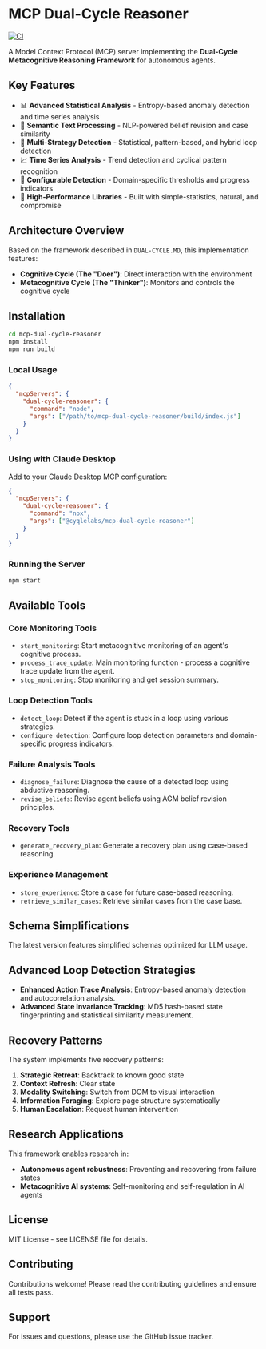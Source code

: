 # MCP Dual-Cycle Reasoner

[![CI](https://github.com/cyqlelabs/mcp-dual-cycle-reasoner/actions/workflows/ci.yml/badge.svg)](https://github.com/cyqlelabs/mcp-dual-cycle-reasoner/actions/workflows/ci.yml)

A Model Context Protocol (MCP) server implementing the **Dual-Cycle Metacognitive Reasoning Framework** for autonomous agents.

## Key Features

- 📊 **Advanced Statistical Analysis** - Entropy-based anomaly detection and time series analysis
- 🧠 **Semantic Text Processing** - NLP-powered belief revision and case similarity
- 🎯 **Multi-Strategy Detection** - Statistical, pattern-based, and hybrid loop detection
- 📈 **Time Series Analysis** - Trend detection and cyclical pattern recognition
- 🔧 **Configurable Detection** - Domain-specific thresholds and progress indicators
- 🚀 **High-Performance Libraries** - Built with simple-statistics, natural, and compromise

## Architecture Overview

Based on the framework described in `DUAL-CYCLE.MD`, this implementation features:

- **Cognitive Cycle (The "Doer")**: Direct interaction with the environment
- **Metacognitive Cycle (The "Thinker")**: Monitors and controls the cognitive cycle

## Installation

```bash
cd mcp-dual-cycle-reasoner
npm install
npm run build
```

### Local Usage

```json
{
  "mcpServers": {
    "dual-cycle-reasoner": {
      "command": "node",
      "args": ["/path/to/mcp-dual-cycle-reasoner/build/index.js"]
    }
  }
}
```

### Using with Claude Desktop

Add to your Claude Desktop MCP configuration:

```json
{
  "mcpServers": {
    "dual-cycle-reasoner": {
      "command": "npx",
      "args": ["@cyqlelabs/mcp-dual-cycle-reasoner"]
    }
  }
}
```

### Running the Server

```bash
npm start
```

## Available Tools

### Core Monitoring Tools

- `start_monitoring`: Start metacognitive monitoring of an agent's cognitive process.
- `process_trace_update`: Main monitoring function - process a cognitive trace update from the agent.
- `stop_monitoring`: Stop monitoring and get session summary.

### Loop Detection Tools

- `detect_loop`: Detect if the agent is stuck in a loop using various strategies.
- `configure_detection`: Configure loop detection parameters and domain-specific progress indicators.

### Failure Analysis Tools

- `diagnose_failure`: Diagnose the cause of a detected loop using abductive reasoning.
- `revise_beliefs`: Revise agent beliefs using AGM belief revision principles.

### Recovery Tools

- `generate_recovery_plan`: Generate a recovery plan using case-based reasoning.

### Experience Management

- `store_experience`: Store a case for future case-based reasoning.
- `retrieve_similar_cases`: Retrieve similar cases from the case base.

## Schema Simplifications

The latest version features simplified schemas optimized for LLM usage.

## Advanced Loop Detection Strategies

- **Enhanced Action Trace Analysis**: Entropy-based anomaly detection and autocorrelation analysis.
- **Advanced State Invariance Tracking**: MD5 hash-based state fingerprinting and statistical similarity measurement.

## Recovery Patterns

The system implements five recovery patterns:

1. **Strategic Retreat**: Backtrack to known good state
2. **Context Refresh**: Clear state
3. **Modality Switching**: Switch from DOM to visual interaction
4. **Information Foraging**: Explore page structure systematically
5. **Human Escalation**: Request human intervention

## Research Applications

This framework enables research in:

- **Autonomous agent robustness**: Preventing and recovering from failure states
- **Metacognitive AI systems**: Self-monitoring and self-regulation in AI agents

## License

MIT License - see LICENSE file for details.

## Contributing

Contributions welcome! Please read the contributing guidelines and ensure all tests pass.

## Support

For issues and questions, please use the GitHub issue tracker.

